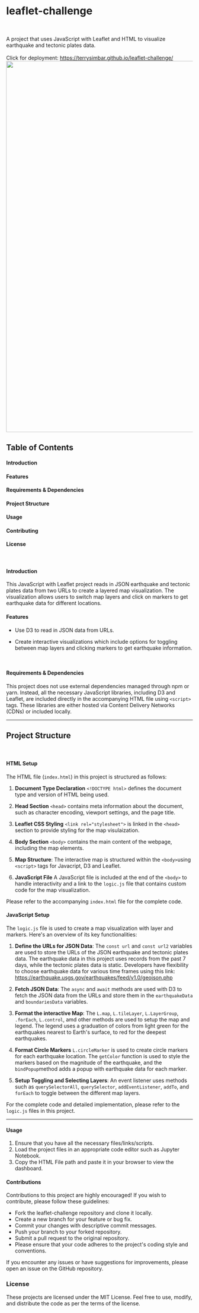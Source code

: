 # leaflet-challenge
<br>

A project that uses JavaScript with Leaflet and HTML to visualize earthquake and tectonic plates data.
<br>
<br>
Click for deployment: https://terrysimbar.github.io/leaflet-challenge/
<br> 
<img src="Images/earthquake_layer.png" width="1000">   

## Table of Contents
#### Introduction
#### Features
#### Requirements & Dependencies
#### Project Structure
#### Usage
#### Contributing
#### License
<br>

#### Introduction
This JavaScript with Leaflet project reads in JSON earthquake and tectonic plates data from two URLs to create a layered map visualization. The visualization allows users to switch map layers and click on markers to get earthquake data for different locations.


#### Features
- Use D3 to read in JSON data from URLs.

- Create interactive visualizations which include options for toggling between map layers and clicking markers to get earthquake information. 

<br>

#### Requirements & Dependencies
This project does not use external dependencies managed through npm or yarn. Instead, all the necessary JavaScript libraries, including D3 and Leaflet, are included directly in the accompanying HTML file using `<script>` tags. These libraries are either hosted via Content Delivery Networks (CDNs) or included locally.
<br>

---
## Project Structure
<br>

#### HTML Setup
The HTML file (`index.html`) in this project is structured as follows:

1. **Document Type Declaration** `<!DOCTYPE html>` defines the document type and version of HTML being used.

2. **Head Section** `<head>` contains meta information about the document, such as character encoding, viewport settings, and the page title.

3. **Leaflet CSS Styling** `<link rel="stylesheet">` is linked in the `<head>` section to provide styling for the map visulaization.

4. **Body Section** `<body>` contains the main content of the webpage, including the map elements.

5. **Map Structure**: The interactive map is structured within the `<body>`using `<script>` tags for Javacript, D3 and Leaflet.

6. **JavaScript File** A JavaScript file is included at the end of the `<body>` to handle interactivity and a link to the `logic.js` file that contains custom code for the map visualization.

Please refer to the accompanying `index.html` file for the complete code.
<br>

#### JavaScript Setup 
The `logic.js` file is used to create a map visualization with layer and markers. Here's an overview of its key functionalities:

1. **Define the URLs for JSON Data**: The `const url` and `const url2` variables are used to store the URLs of the JSON earthquake and tectonic plates data. The earthquake data in this project uses records from the past 7 days, while the tectonic plates data is static.  Developers have flexibility to choose earthquake data for various time frames using this link: https://earthquake.usgs.gov/earthquakes/feed/v1.0/geojson.php

2. **Fetch JSON Data**: The `async` and `await` methods are used with D3 to fetch the JSON data from the URLs and store them in the `earthquakeData` and `boundariesData` variables.

3. **Format the interactive Map**: The `L.map`, `L.tileLayer`, `L.LayerGroup`, `.forEach`, `L.control`, amd other methods are used to setup the map and legend. The legend uses a graduation of colors from light green for the earthquakes nearest to Earth's surface, to red for the deepest earthquakes.

4. **Format Circle Markers** `L.circleMarker` is used to create circle markers for each earthquake location. The `getColor` function is used to style the markers based on the magnitude of the earthquake, and the `bindPopup`method adds a popup with earthquake data for each marker.   

5. **Setup Toggling and Selecting Layers**: An event listener uses methods such as `querySelectorAll`, `querySelector`, `addEventListener`, `addTo`, and `forEach` to toggle between the different map layers. 

For the complete code and detailed implementation, please refer to the `logic.js` files in this project.
<br>

---
#### Usage
1. Ensure that you have all the necessary files/links/scripts. 
2. Load the project files in an appropriate code editor such as Jupyter Notebook. 
3. Copy the HTML File path and paste it in your browser to view the dashboard.

#### Contributions
Contributions to this project are highly encouraged! If you wish to contribute, please follow these guidelines:

- Fork the leaflet-challenge repository and clone it locally.
- Create a new branch for your feature or bug fix.
- Commit your changes with descriptive commit messages.
- Push your branch to your forked repository.
- Submit a pull request to the original repository.
- Please ensure that your code adheres to the project's coding style and conventions.


If you encounter any issues or have suggestions for improvements, please open an issue on the GitHub repository.

### License
These projects are licensed under the MIT License. Feel free to use, modify, and distribute the code as per the terms of the license. 